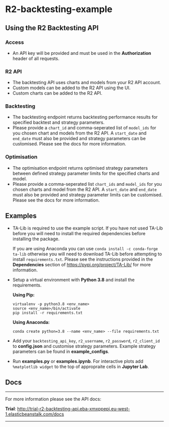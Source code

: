 # R2-backtesting-example

## Using the R2 Backtesting API
### Access
- An API key will be provided and must be used in the **Authorization** header of all requests.

### R2 API
- The backtesting API uses charts and models from your R2 API account.
- Custom models can be added to the R2 API using the UI.
- Custom charts can be added to the R2 API.

### Backtesting
- The backtesting endpoint returns backtesting performance results for specified backtest and strategy parameters.
- Please provide a `chart_id` and comma-seperated list of `model_ids` for you chosen chart and models from the R2 API. A `start_date` and `end_date` must also be provided and strategy parameters can be customised. Please see the docs for more information.

### Optimisation
- The optimisation endpoint returns optimised strategy parameters between defined strategy parameter limits for the specified charts and model.
- Please provide a comma-seperated list `chart_ids` and `model_ids` for you chosen charts and model from the R2 API. A `start_date` and `end_date` must also be provided and strategy parameter limits can be customised. Please see the docs for more information.
  
## Examples
- TA-Lib is required to use the example script. If you have not used TA-Lib before you will need to install the required dependencies before installing the package.

    If you are using Anaconda you can use
        ```
        conda install -c conda-forge ta-lib
        ```
    otherwise you will need to download TA-Lib before attempting to install `requirements.txt`. Please see the instructions provided in the **Dependencies** section of https://pypi.org/project/TA-Lib/ for more information.

- Setup a virtual environment with **Python 3.8** and install the requirements.

    **Using Pip:**
    ```
    virtualenv -p python3.8 <env_name>
    source <env_name>/bin/activate
    pip install -r requirements.txt
    ```
    **Using Anaconda:**
    ```
    conda create python=3.8 --name <env_name> --file requirements.txt
    ```

- Add your `backtesting_api_key`, `r2_username`, `r2_password`, `r2_client_id` to **config.json** and customise strategy parameters. Example strategy parameters can be found in **example_configs**.

- Run **examples.py** or **examples.ipynb**. For interactive plots add ```%matplotlib widget``` to the top of appropraite cells in **Jupyter Lab**.

## Docs
---

For more information please see the API docs:

**Trial**: http://trial-r2-backtesting-api.eba-xmxppepj.eu-west-1.elasticbeanstalk.com/docs


---